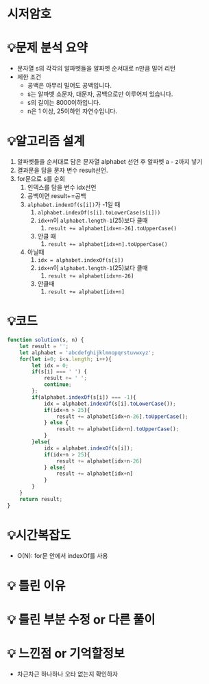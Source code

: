 # 시저암호

# 💡**문제 분석 요약**

- 문자열 s의 각각의 알파벳들을 알파벳 순서대로 n만큼 밀어 리턴
- 제한 조건
    - 공백은 아무리 밀어도 공백입니다.
    - s는 알파벳 소문자, 대문자, 공백으로만 이루어져 있습니다.
    - s의 길이는 8000이하입니다.
    - n은 1 이상, 25이하인 자연수입니다.

# 💡**알고리즘 설계**

1. 알파벳들을 순서대로 담은 문자열 alphabet 선언 후 알파벳 a - z까지 넣기
2. 결과문을 담을 문자 변수 result선언.
3. for문으로 s를 순회
    1. 인덱스를 담을 변수 idx선언
    2. 공백이면 result+=공백
    3. `alphabet.indexOf(s[i])`가 -1일 때
        1. `alphabet.indexOf(s[i].toLowerCase(s[i]))`
        2. `idx+n`이 `alphabet.length-1`(25)보다 클때
            1. `result += alphabet[idx+n-26].toUpperCase()` 
        3. 안클 때
            1. `result += alphabet[idx+n].toUpperCase()`
    4. 아닐때
        1. `idx = alphabet.indexOf(s[i])`
        2. `idx+n`이 `alphabet.length-1`(25)보다 클때
            1. `result += alphabet[idx+n-26]`
        3. 안클때
            1. `result += alphabet[idx+n]`

# 💡코드

```jsx
function solution(s, n) {
    let result = '';
    let alphabet = 'abcdefghijklmnopqrstuvwxyz';
    for(let i=0; i<s.length; i++){
        let idx = 0; 
        if(s[i] === ' ') {
            result += ' ';
            continue;
        };
        if(alphabet.indexOf(s[i]) === -1){
            idx = alphabet.indexOf(s[i].toLowerCase());
            if(idx+n > 25){
                result += alphabet[idx+n-26].toUpperCase();
            } else {
                result += alphabet[idx+n].toUpperCase();
            }
        }else{
            idx = alphabet.indexOf(s[i]);
            if(idx+n > 25){
                result += alphabet[idx+n-26]
            } else{
                result += alphabet[idx+n]
            }
        }
    }
    return result;
}
```

# 💡시간복잡도

- O(N): for문 안에서 indexOf를 사용

# 💡 틀린 이유

# 💡 틀린 부분 수정 or 다른 풀이

# 💡 느낀점 or 기억할정보

- 차근차근 하나하나 오타 없는지 확인하자
